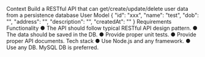 Context
Build a RESTful API that can get/create/update/delete user data from a persistence database
User Model
{
"id": "xxx", "name": "test", "dob": "", "address": "", "description": "", "createdAt": ""
}
Requirements Functionality
● The API should follow typical RESTful API design pattern.
● The data should be saved in the DB.
● Provide proper unit tests.
● Provide proper API documents.
Tech stack
● Use Node.js and any framework.
● Use any DB. MySQL DB is preferred.

 
